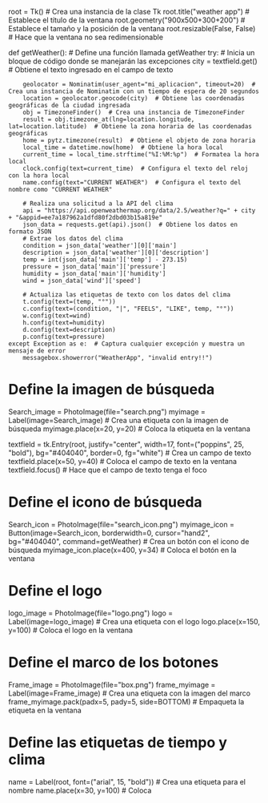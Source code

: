 

root = Tk()  # Crea una instancia de la clase Tk
root.title("weather app")  # Establece el título de la ventana
root.geometry("900x500+300+200")  # Establece el tamaño y la posición de la ventana
root.resizable(False, False)  # Hace que la ventana no sea redimensionable

def getWeather():  # Define una función llamada getWeather
    try:  # Inicia un bloque de código donde se manejarán las excepciones
        city = textfield.get()  # Obtiene el texto ingresado en el campo de texto

        geolocator = Nominatim(user_agent="mi_aplicacion", timeout=20)  # Crea una instancia de Nominatim con un tiempo de espera de 20 segundos
        location = geolocator.geocode(city)  # Obtiene las coordenadas geográficas de la ciudad ingresada
        obj = TimezoneFinder()  # Crea una instancia de TimezoneFinder
        result = obj.timezone_at(lng=location.longitude, lat=location.latitude)  # Obtiene la zona horaria de las coordenadas geográficas
        home = pytz.timezone(result)  # Obtiene el objeto de zona horaria
        local_time = datetime.now(home)  # Obtiene la hora local
        current_time = local_time.strftime("%I:%M:%p")  # Formatea la hora local
        clock.config(text=current_time)  # Configura el texto del reloj con la hora local
        name.config(text="CURRENT WEATHER")  # Configura el texto del nombre como "CURRENT WEATHER"

        # Realiza una solicitud a la API del clima
        api = "https://api.openweathermap.org/data/2.5/weather?q=" + city + "&appid=ee7a187962a1dfd80f2dbd03b15a819e"
        json_data = requests.get(api).json()  # Obtiene los datos en formato JSON
        # Extrae los datos del clima
        condition = json_data['weather'][0]['main']
        description = json_data['weather'][0]['description']
        temp = int(json_data['main']['temp'] - 273.15)
        pressure = json_data['main']['pressure']
        humidity = json_data['main']['humidity']
        wind = json_data['wind']['speed']

        # Actualiza las etiquetas de texto con los datos del clima
        t.config(text=(temp, "°"))
        c.config(text=(condition, "|", "FEELS", "LIKE", temp, "°"))
        w.config(text=wind)
        h.config(text=humidity)
        d.config(text=description)
        p.config(text=pressure)
    except Exception as e:  # Captura cualquier excepción y muestra un mensaje de error
        messagebox.showerror("WeatherApp", "invalid entry!!")

# Define la imagen de búsqueda
Search_image = PhotoImage(file="search.png")
myimage = Label(image=Search_image)  # Crea una etiqueta con la imagen de búsqueda
myimage.place(x=20, y=20)  # Coloca la etiqueta en la ventana

textfield = tk.Entry(root, justify="center", width=17, font=("poppins", 25, "bold"), bg="#404040", border=0, fg="white")  # Crea un campo de texto
textfield.place(x=50, y=40)  # Coloca el campo de texto en la ventana
textfield.focus()  # Hace que el campo de texto tenga el foco

# Define el icono de búsqueda
Search_icon = PhotoImage(file="search_icon.png")
myimage_icon = Button(image=Search_icon, borderwidth=0, cursor="hand2", bg="#404040", command=getWeather)  # Crea un botón con el icono de búsqueda
myimage_icon.place(x=400, y=34)  # Coloca el botón en la ventana

# Define el logo
logo_image = PhotoImage(file="logo.png")
logo = Label(image=logo_image)  # Crea una etiqueta con el logo
logo.place(x=150, y=100)  # Coloca el logo en la ventana

# Define el marco de los botones
Frame_image = PhotoImage(file="box.png")
frame_myimage = Label(image=Frame_image)  # Crea una etiqueta con la imagen del marco
frame_myimage.pack(padx=5, pady=5, side=BOTTOM)  # Empaqueta la etiqueta en la ventana

# Define las etiquetas de tiempo y clima
name = Label(root, font=("arial", 15, "bold"))  # Crea una etiqueta para el nombre
name.place(x=30, y=100)  # Coloca
